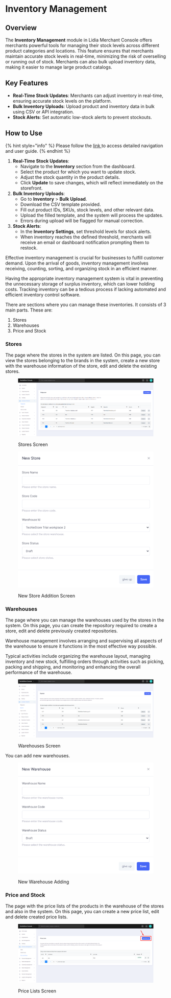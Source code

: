 # Inventory Management

## Overview

The **Inventory Management** module in Lidia Merchant Console offers merchants powerful tools for managing their stock levels across different product categories and locations. This feature ensures that merchants maintain accurate stock levels in real-time, minimizing the risk of overselling or running out of stock. Merchants can also bulk upload inventory data, making it easier to manage large product catalogs.

## Key Features

* **Real-Time Stock Updates**: Merchants can adjust inventory in real-time, ensuring accurate stock levels on the platform.
* **Bulk Inventory Uploads**: Upload product and inventory data in bulk using CSV or API integration.
* **Stock Alerts**: Set automatic low-stock alerts to prevent stockouts.

## How to Use

{% hint style="info" %}
Please follow the [link ](../user-guide/)to access detailed navigation and user guide.
{% endhint %}

1. **Real-Time Stock Updates**:
   * Navigate to the **Inventory** section from the dashboard.
   * Select the product for which you want to update stock.
   * Adjust the stock quantity in the product details.
   * Click **Update** to save changes, which will reflect immediately on the storefront.
2. **Bulk Inventory Uploads**:
   * Go to **Inventory** > **Bulk Upload**.
   * Download the CSV template provided.
   * Fill out product IDs, SKUs, stock levels, and other relevant data.
   * Upload the filled template, and the system will process the updates.
   * Errors during upload will be flagged for manual correction.
3. **Stock Alerts**:
   * In the **Inventory Settings**, set threshold levels for stock alerts.
   * When inventory reaches the defined threshold, merchants will receive an email or dashboard notification prompting them to restock.

Effective inventory management is crucial for businesses to fulfill customer demand. Upon the arrival of goods, inventory management involves receiving, counting, sorting, and organizing stock in an efficient manner.

Having the appropriate inventory management system is vital in preventing the unnecessary storage of surplus inventory, which can lower holding costs. Tracking inventory can be a tedious process if lacking automated and efficient inventory control software.

There are sections where you can manage these inventories. It consists of 3 main parts. These are:

1. Stores
2. Warehouses&#x20;
3. Price and Stock

### Stores

The page where the stores in the system are listed. On this page, you can view the stores belonging to the brands in the system, create a new store with the warehouse information of the store, edit and delete the existing stores.

<figure><img src="../../../.gitbook/assets/stores.png" alt=""><figcaption><p>Stores Screen</p></figcaption></figure>

<figure><img src="../../../.gitbook/assets/Screenshot_3.png" alt=""><figcaption><p>New Store Addition Screen</p></figcaption></figure>

### Warehouses

The page where you can manage the warehouses used by the stores in the system. On this page, you can create the repository required to create a store, edit and delete previously created repositories.

Warehouse management involves arranging and supervising all aspects of the warehouse to ensure it functions in the most effective way possible.

Typical activities include organizing the warehouse layout, managing inventory and new stock, fulfilling orders through activities such as picking, packing and shipping, and monitoring and enhancing the overall performance of the warehouse.

<figure><img src="../../../.gitbook/assets/warehouses.png" alt=""><figcaption><p>Warehouses Screen</p></figcaption></figure>

You can add new warehouses.

<figure><img src="../../../.gitbook/assets/new-warehouses.png" alt=""><figcaption><p>New Warehouse Adding</p></figcaption></figure>

### Price and Stock

The page with the price lists of the products in the warehouse of the stores and also in the system. On this page, you can create a new price list, edit and delete created price lists.

<figure><img src="../../../.gitbook/assets/price-lists.png" alt=""><figcaption><p>Price Lists Screen </p></figcaption></figure>

